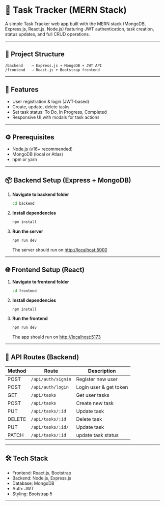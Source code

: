 # 📝 Task Tracker (MERN Stack)

A simple Task Tracker web app built with the MERN stack (MongoDB, Express.js, React.js, Node.js) featuring JWT authentication, task creation, status updates, and full CRUD operations.

---

## 📁 Project Structure

```
/backend    → Express.js + MongoDB + JWT API
/frontend   → React.js + Bootstrap frontend
```

---

## 🚀 Features

- User registration & login (JWT-based)
- Create, update, delete tasks
- Set task status: To Do, In Progress, Completed
- Responsive UI with modals for task actions

---

## ⚙️ Prerequisites

- Node.js (v16+ recommended)
- MongoDB (local or Atlas)
- npm or yarn

---

## 📦 Backend Setup (Express + MongoDB)

1. **Navigate to backend folder**
   ```bash
   cd backend
   ```

2. **Install dependencies**
   ```bash
   npm install
   ```


3. **Run the server**
   ```bash
   npm run dev
   ```

   The server should run on [http://localhost:5000](http://localhost:5000)

---

## 🌐 Frontend Setup (React)

1. **Navigate to frontend folder**
   ```bash
   cd frontend
   ```

2. **Install dependencies**
   ```bash
   npm install
   ```

3. **Run the frontend**
   ```bash
   npm run dev
   ```

   The app should run on [http://localhost:5173](http://localhost:5173)

---

## 🔗 API Routes (Backend)

| Method | Route                  | Description           |
|--------|------------------------|-----------------------|
| POST   | `/api/auth/signin`     | Register new user     |
| POST   | `/api/auth/login`      | Login user & get token|
| GET    | `/api/tasks`           | Get user tasks        |
| POST   | `/api/tasks`           | Create new task       |
| PUT    | `/api/tasks/:id`       | Update task           |
| DELETE | `/api/tasks/:id`       | Delete task           |
| PUT    | `/api/tasks/:id/`      | Update task           |
| PATCH  | `/api/tasks/:id`       | update task status    |

---

## 🛠 Tech Stack

- Frontend: React.js, Bootstrap
- Backend: Node.js, Express.js
- Database: MongoDB
- Auth: JWT
- Styling: Bootstrap 5

---
